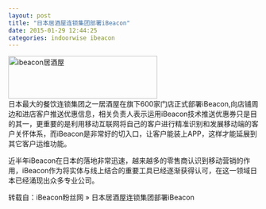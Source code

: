 ```yaml
---
layout: post
title: "日本居酒屋连锁集团部署iBeacon"
date: 2015-01-29 12:44:25
categories: indoorwise ibeacon
---
```

<p><a href="http://www.ibeaconfans.com/wp-content/uploads/2014/12/ibeacon居酒屋.jpg"><img alt="ibeacon居酒屋" class="alignnone size-medium wp-image-1069" height="86" src="http://www.ibeaconfans.com/wp-content/uploads/2014/12/ibeacon居酒屋-300x86.jpg" width="300"/></a><br/>
日本最大的餐饮连锁集团之一居酒屋在旗下600家门店正式部署iBeacon,向店铺周边和进店客户推送优惠信息，相关负责人表示运用iBeacon技术推送优惠券只是目的其一，更重要的是利用移动互联网将自己的客户进行精准识别和发展移动端的客户关怀体系，而iBeacon是非常好的切入口，让客户能装上APP，这样才能延展到其它客户运维功能。</p>


<p>近半年iBeacon在日本的落地非常迅速，越来越多的零售商认识到移动营销的作用，iBeacon作为将实体与线上结合的重要工具已经逐渐获得认可，在这一领域日本已经涌现出众多专业公司。</p>


<p>转载自：iBeacon粉丝网 » 日本居酒屋连锁集团部署iBeacon</p>